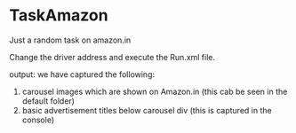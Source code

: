 # TaskAmazon
Just a random task on amazon.in

Change the driver address and execute the Run.xml file.

output:
we have captured the following:
1. carousel images which are shown on Amazon.in (this cab be seen in the default folder)
2. basic advertisement titles below carousel div (this is captured in the console)

